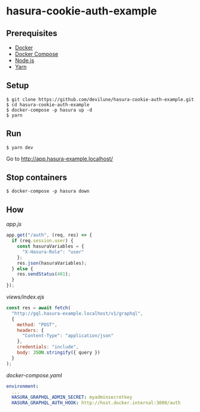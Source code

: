 # hasura-cookie-auth-example

## Prerequisites

* [Docker](https://docs.docker.com/install/)
* [Docker Compose](https://docs.docker.com/compose/install/)
* [Node.js](https://nodejs.org/)
* [Yarn](https://yarnpkg.com/lang/)

## Setup

```shell
$ git clone https://github.com/devilune/hasura-cookie-auth-example.git
$ cd hasura-cookie-auth-example
$ docker-compose -p hasura up -d
$ yarn
```

## Run

```shell
$ yarn dev
```

Go to http://app.hasura-example.localhost/

## Stop containers

```shell
$ docker-compose -p hasura down
```

## How

*app.js*

```js
app.get("/auth", (req, res) => {
  if (req.session.user) {
    const hasuraVariables = {
      "X-Hasura-Role": "user"
    };
    res.json(hasuraVariables);
  } else {
    res.sendStatus(401);
  }
});
```

*views/index.ejs*

```js
const res = await fetch(
  "http://gql.hasura-example.localhost/v1/graphql",
  {
    method: "POST",
    headers: {
      "Content-Type": "application/json"
    },
    credentials: "include",
    body: JSON.stringify({ query })
  }
);
```

*docker-compose.yaml*

```yaml
environment:
  ...
  HASURA_GRAPHQL_ADMIN_SECRET: myadminsecretkey
  HASURA_GRAPHQL_AUTH_HOOK: http://host.docker.internal:3000/auth
```